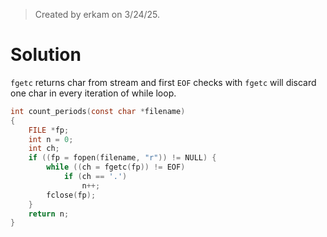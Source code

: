 > Created by erkam on 3/24/25.

# Solution

`fgetc` returns char from stream and first `EOF` checks with `fgetc` will discard one char in every iteration of while loop.

```c
int count_periods(const char *filename)
{
    FILE *fp;
    int n = 0;
    int ch;
    if ((fp = fopen(filename, "r")) != NULL) {
        while ((ch = fgetc(fp)) != EOF)
            if (ch == '.')
                n++;
        fclose(fp);
    }
    return n;
}
```